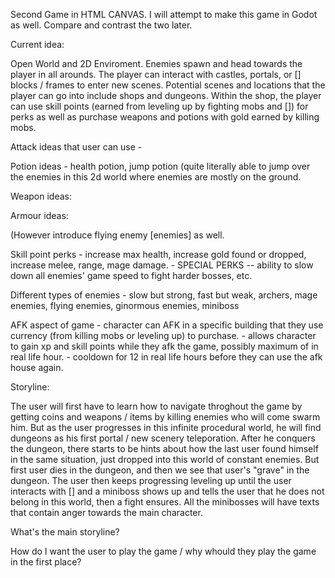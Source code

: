 Second Game in HTML CANVAS. 
I will attempt to make this game in Godot as well. Compare and contrast the two later.

Current idea: 

Open World and 2D Enviroment. Enemies spawn and head towards the player in all arounds. 
The player can interact with castles, portals, or [] blocks / frames to enter new scenes. 
Potential scenes and locations that the player can go into include shops and dungeons.
Within the shop, the player can use skill points (earned from leveling up by fighting mobs and []) for perks as well as purchase weapons and potions with gold earned by killing mobs.

Attack ideas that user can use - 

Potion ideas - health potion, jump potion (quite literally able to jump over the enemies in this 2d world where enemies are mostly on the ground.

Weapon ideas: 

Armour ideas:

(However introduce flying enemy [enemies] as well. 

Skill point perks - increase max health, increase gold found or dropped, increase melee, range, mage damage.
                  - SPECIAL PERKS -- ability to slow down all enemies' game speed to fight harder bosses, etc.

Different types of enemies - slow but strong, fast but weak, archers, mage enemies, flying enemies, ginormous enemies, miniboss

AFK aspect of game - character can AFK in a specific building that they use currency (from killing mobs or leveling up) to purchase. 
                   - allows character to gain xp and skill points while they afk the game, possibly maximum of in real life hour. 
                   - cooldown for 12 in real life hours before they can use the afk house again.


Storyline: 

The user will first have to learn how to navigate throghout the game by getting coins and weapons / items by killing enemies who will come swarm him. 
But as the user progresses in this infinite procedural world, he will find dungeons as his first portal / new scenery teleporation. After he conquers the dungeon, there starts to be hints about how the last user found himself in the same situation, just dropped into this world of constant enemies. But first user dies in the dungeon, and then we see that user's "grave" in the dungeon. 
The user then keeps progressing leveling up until the user interacts with [] and a miniboss shows up and tells the user that he does not belong in this world, then a fight ensures. All the minibosses will have texts that contain anger towards the main character. 

What's the main storyline? 


How do I want the user to play the game / why whould they play the game in the first place? 

